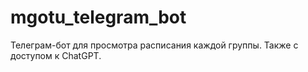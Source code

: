 # mgotu_telegram_bot
Телеграм-бот для просмотра расписания каждой группы. Также с доступом к ChatGPT.